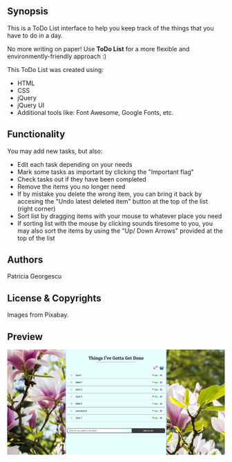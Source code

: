  
## Synopsis

This is a ToDo List interface to help you keep track of the things that you have to do in a day.

No more writing on paper! Use **ToDo List** for a more flexible and environmently-friendly approach :)

This ToDo List was created using:

* HTML
* CSS
* jQuery
* jQuery UI
* Additional tools like: Font Awesome, Google Fonts, etc.

## Functionality

You may add new tasks, but also:
* Edit each task depending on your needs
* Mark some tasks as important by clicking the "Important flag"
* Check tasks out if they have been completed
* Remove the items you no longer need
* If by mistake you delete the wrong item, you can bring it back by accesing the "Undo latest deleted item" button at the top of the list (right corner)
* Sort list by dragging items with your mouse to whatever place you need
* If sorting list with the mouse by clicking sounds tiresome to you, you may also sort the items by using the "Up/ Down Arrows" provided at the top of the list

## Authors

Patricia Georgescu

## License & Copyrights
Images from Pixabay.

## Preview

![Alt text](assets/pics/preview.JPG "Preview")